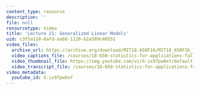 ```yaml
---
content_type: resource
description: ''
file: null
resourcetype: Video
title: 'Lecture 21: Generalized Linear Models'
uid: c3f5a110-6afd-aa68-1120-b2a389c46551
video_files:
  archive_url: https://archive.org/download/MIT18.650F16/MIT18_650F16_lec21_300k.mp4
  video_captions_file: /courses/18-650-statistics-for-applications-fall-2016/102ee9928df359b18a3633010c8c85fd_X-ix97pw0xY.vtt
  video_thumbnail_file: https://img.youtube.com/vi/X-ix97pw0xY/default.jpg
  video_transcript_file: /courses/18-650-statistics-for-applications-fall-2016/76582af53d219a3d6a5ad7a8e18335ca_X-ix97pw0xY.pdf
video_metadata:
  youtube_id: X-ix97pw0xY
---
```

